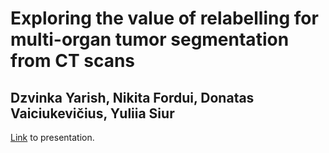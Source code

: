 # Exploring the value of relabelling for multi-organ tumor segmentation from CT scans
## Dzvinka Yarish, Nikita Fordui, Donatas Vaiciukevičius, Yuliia Siur

[Link](https://docs.google.com/presentation/d/1jWplskw4FynQSoVARtiOdAWQ8BtnMSSu/edit?usp=sharing&ouid=111373092786594696069&rtpof=true&sd=true) to presentation.
